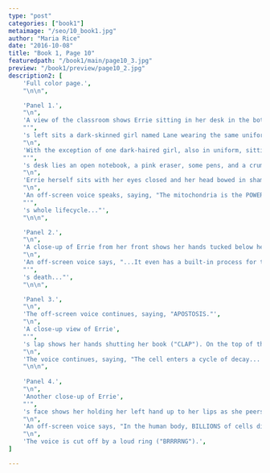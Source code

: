 ```yaml
---
type: "post"
categories: ["book1"]
metaimage: "/seo/10_book1.jpg"
author: "Maria Rice"
date: "2016-10-08"
title: "Book 1, Page 10"
featuredpath: "/book1/main/page10_3.jpg"
preview: "/book1/preview/page10_2.jpg"
description2: [
    'Full color page.',
    "\n\n",

    'Panel 1.',
    "\n",
    'A view of the classroom shows Errie sitting in her desk in the bottom left of the panel, behind the blonde-haired young man whose right side profile sits in the bottom right of the panel. In the desk to Errie',
    "'",
    's left sits a dark-skinned girl named Lane wearing the same uniform as Errie under a green cardigan. Her cropped black curls are held back with a white headband. She holds her fists up to her chest as she peers sympathetically at her neighbor.',
    "\n",
    'With the exception of one dark-haired girl, also in uniform, sitting in the farthest column of desks at the top left corner of the panel, all the other desks appear empty (only eight are visible). The dark-haired girl wears a ponytail and holds open a pink book. On Lane',
    "'",
    's desk lies an open notebook, a pink eraser, some pens, and a crumpled up piece of paper.',
    "\n",
    'Errie herself sits with her eyes closed and her head bowed in shame. She rests her clenched fists on the edge of her desk, her blue-capped pen lying on her open notebook.',
    "\n",
    'An off-screen voice speaks, saying, "The mitochondria is the POWERHOUSE of the cell... It produces the ENERGY the cell needs to survive... And it also regulates CELL GROWTH... controlling the cell',
    "'",
    's whole lifecycle..."',
    "\n\n",

    'Panel 2.',
    "\n",
    'A close-up of Errie from her front shows her hands tucked below her desk, out of view. Her arms point to the center, as though she is holding somthing in her lap. Her face is cut off at the top of the panel so that her eyes are not visible.',
    "\n",
    'An off-screen voice says, "...It even has a built-in process for the cell',
    "'",
    's death..."',
    "\n\n",

    'Panel 3.',
    "\n",
    'The off-screen voice continues, saying, "APOSTOSIS."',
    "\n",
    'A close-up view of Errie',
    "'",
    's lap shows her hands shutting her book ("CLAP"). On the top of the mint green hard cover is a black title that reads, "The Ancient Creatures". Underneath the title is one line of small red text. The text overlaps the white silhouette of an eagle that shows up in the top right corner of the cover. Its figure is cut off so that only its head and wing are visible. These point down to the navy blue silhouette of a leaping wolf, which fits just perfectly between the eagle, the title just above, and the green silhouette of a gecko (the same size as the wolf) in the bottom left corner of the cover.',
    "\n",
    'The voice continues, saying, "The cell enters a cycle of decay... and shuts down."',
    "\n\n",
    
    'Panel 4.',
    "\n",
    'Another close-up of Errie',
    "'",
    's face shows her holding her left hand up to her lips as she peers down solemnly.',
    "\n",
    'An off-screen voice says, "In the human body, BILLIONS of cells die everyday... Cells could live within the range of a few days to many months... For your weekend assignment, read the next chapter and answer the review questions--"',
    "\n",
    'The voice is cut off by a loud ring ("BRRRRNG").',
]

---
```

